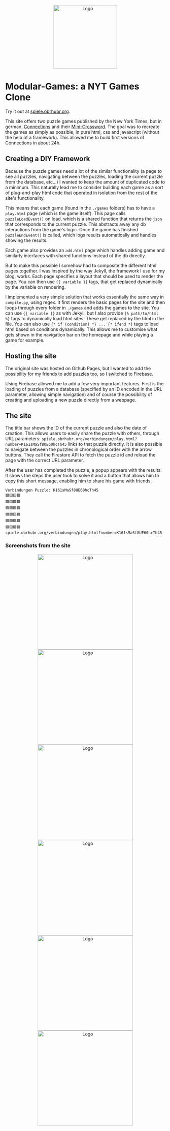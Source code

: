 <p align="center">
	<img alt="Logo" src=".github/icon.png" data-canonical-src=".github/icon.png" width="200"/>
</p>

# Modular-Games: a NYT Games Clone

Try it out at [spiele.obrhubr.org](spiele.obrhubr.org).

This site offers two puzzle games published by the New York Times, but in german, [Connections](https://www.nytimes.com/games/connections) and their [Mini-Crossword](https://www.nytimes.com/crosswords/game/mini).
The goal was to recreate the games as simply as possible, in pure html, css and javascript (without the help of a framework). This allowed me to build first versions of Connections in about 24h.

## Creating a DIY Framework

Because the puzzle games need a lot of the similar functionality (a page to see all puzzles, navigating between the puzzles, loading the current puzzle from the database, etc...) I wanted to keep the amount of duplicated code to a minimum. This naturally lead me to consider building each game as a sort of plug-and-play html code that operated in isolation from the rest of the site's functionality.

This means that each game (found in the `./games` folders) has to have a `play.html` page (which is the game itself). This page calls `puzzleLoadEvent()` on load, which is a shared function that returns the `json` that corresponds to the current puzzle. This abstracts away any db interactions from the game's logic. Once the game has finished `puzzleEndEvent()` is called, which logs results automatically and handles showing the results.

Each game also provides an `add.html` page which handles adding game and similarly interfaces with shared functions instead of the db directly.

But to make this possible I somehow had to composite the different html pages together. I was inspired by the way Jekyll, the framework I use for my blog, works. Each page specifies a layout that should be used to render the page. You can then use `{{ variable }}` tags, that get replaced dynamically by the variable on rendering.

I implemented a very simple solution that works essentially the same way in `compile.py`, using regex. It first renders the basic pages for the site and then loops through every folder in `./games` and adds the games to the site. You can use `{{ variable }}` as with Jekyll, but I also provide `{% path/to/html %}` tags to dynamically load html sites. These get replaced by the html in the file. You can also use `{* if (condition) *} ... {* ifend *}` tags to load html based on conditions dynamically. This allows me to customise what gets shown in the navigation bar on the homepage and while playing a game for example.

## Hosting the site

The original site was hosted on Github Pages, but I wanted to add the possibility for my friends to add puzzles too, so I switched to Firebase.

Using Firebase allowed me to add a few very important features. First is the loading of puzzles from a database (specified by an ID encoded in the URL parameter, allowing simple navigation) and of course the possibility of creating and uploading a new puzzle directly from a webpage.

## The site

The title bar shows the ID of the current puzzle and also the date of creation. This allows users to easily share the puzzle with others, through URL parameters: `spiele.obrhubr.org/verbindungen/play.html?number=K161sMaSf8UE60hcTh45` links to that puzzle directly.
It is also possible to navigate between the puzzles in chronological order with the arrow buttons. They call the Firestore API to fetch the puzzle id and reload the page with the correct URL parameter.

After the user has completed the puzzle, a popup appears with the results. It shows the steps the user took to solve it and a button that allows him to copy this short message, enabling him to share his game with friends.

```
Verbindungen Puzzle: K161sMaSf8UE60hcTh45
🟩🟨🟨🟪
🟩🟨🟩🟩
🟩🟩🟩🟩
🟦🟦🟨🟦
🟦🟦🟦🟪
🟪🟨🟪🟪
spiele.obrhubr.org/verbindungen/play.html?number=K161sMaSf8UE60hcTh45
```

### Screenshots from the site

<p align="center">
	<img alt="Logo" src=".github/home.png" data-canonical-src=".github/home.png" width="300"/>
	<img alt="Logo" src=".github/navigation.png" data-canonical-src=".github/navigation.png" width="300"/>
	<img alt="Logo" src=".github/connections.png" data-canonical-src=".github/connections.png" width="300"/>
	<img alt="Logo" src=".github/minicrossword.png" data-canonical-src=".github/minicrossword.png" width="300"/>
	<img alt="Logo" src=".github/all.png" data-canonical-src=".github/all.png" width="300"/>
	<img alt="Logo" src=".github/add.png" data-canonical-src=".github/add.png" width="300"/>
</p>